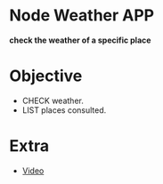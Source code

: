 # Node Weather APP

**check the weather of a specific place**

# Objective

- CHECK weather.
- LIST places consulted.

# Extra
- [Video](https://www.linkedin.com/posts/hans-eliot-herzfelder-5b9452160_node-weather-app-httpslnkdinetxnvkh-activity-6812391942291300352-vGHv)


